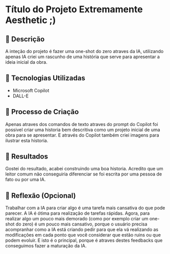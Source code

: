 # Título do Projeto Extremamente Aesthetic ;)

## 📒 Descrição
A inteção do projeto é fazer uma one-shot do zero atraves da IA, utilizando apenas IA criei um rascunho de uma história que serve para apresentar a ideia inicial da obra.

## 🤖 Tecnologias Utilizadas
- Microsoft Copilot
- DALL-E
## 🧐 Processo de Criação
Apenas atraves dos comandos de texto atraves do prompt do Copilot foi possivel criar uma historia bem descritiva como um projeto inicial de uma obra para se apresentar.
E através do Copilot também criei imagens para ilustrar esta historia.

## 🚀 Resultados
Gostei do resultado, acabei construindo uma boa historia. Acredito que um leitor comum não conseguiria diferenciar se foi escrita por uma pessoa de fato ou por uma IA.

## 💭 Reflexão (Opcional)
Trabalhar com a IA para criar algo é uma tarefa mais cansativa do que pode parecer. A IA é ótima para realização de tarefas rápidas. Agora, para realizar algo um pouco mais demorado (como por exemplo criar um one-shot do zero) é um pouco mais cansativo, porque o usuário precisa acompranhar como a IA está criando pedir para que ela vá realizando as modificações em cada ponto que você considerar que estão ruins ou que podem evoluir. E isto é o principal, porque é atraves destes feedbacks que conseguimos fazer a maturação da IA.

